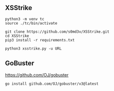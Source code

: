 ## XSStrike 
```
python3 -m venv tc
source ./tc/bin/activate

git clone https://github.com/s0md3v/XSStrike.git
cd XSStrike
pip3 install -r requirements.txt

python3 xsstrike.py -u URL
```

## GoBuster
https://github.com/OJ/gobuster

```
go install github.com/OJ/gobuster/v3@latest
```

